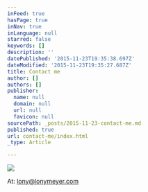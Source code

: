 ```yaml
---
inFeed: true
hasPage: true
inNav: true
inLanguage: null
starred: false
keywords: []
description: ''
datePublished: '2015-11-23T19:35:38.697Z'
dateModified: '2015-11-23T19:35:27.687Z'
title: Contact me
author: []
authors: []
publisher:
  name: null
  domain: null
  url: null
  favicon: null
sourcePath: _posts/2015-11-23-contact-me.md
published: true
url: contact-me/index.html
_type: Article

---
```

![](https://the-grid-user-content.s3-us-west-2.amazonaws.com/47cda894-093b-4d4e-a7b4-bc0bee8c7121.jpg)

At: lony@lonymeyer.com